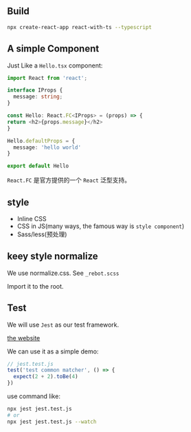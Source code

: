 ## Build

```bash
npx create-react-app react-with-ts --typescript
```

## A simple Component

Just Like a `Hello.tsx` component:

```ts
import React from 'react';

interface IProps {
  message: string;
}

const Hello: React.FC<IProps> = (props) => {
return <h2>{props.message}</h2>
}

Hello.defaultProps = {
  message: 'hello world'
}

export default Hello
```

`React.FC` 是官方提供的一个 `React` 泛型支持。

## style

- Inline CSS
- CSS in JS(many ways, the famous way is `style component`)
- Sass/less(预处理)

## keey style normalize

We use normalize.css. See `_rebot.scss`

Import it to the root.

## Test
We will use `Jest` as our test framework.

[the website](https://jestjs.io/docs/zh-Hans/getting-started.html)

We can use it as a simple demo:

```js
// jest.test.js
test('test common matcher', () => {
  expect(2 + 2).toBe(4)
})
```

use command like:
```bash
npx jest jest.test.js
# or
npx jest jest.test.js --watch
```

